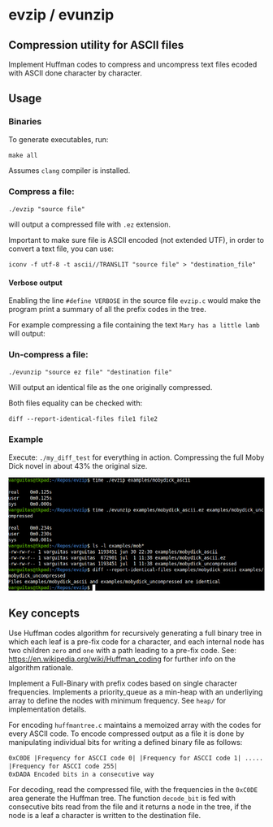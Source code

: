 # evzip / evunzip

## Compression utility for ASCII files 
Implement Huffman codes to compress and uncompress text files ecoded with ASCII done character by character.

## Usage

### Binaries
To generate executables, run:
```
make all
```
Assumes `clang` compiler is installed.

### Compress a file:

```
./evzip "source file"
```
will output a compressed file with `.ez` extension.

Important to make sure file is ASCII encoded (not extended UTF), in order to convert a text file, you can use:
```
iconv -f utf-8 -t ascii//TRANSLIT "source file" > "destination_file"
```

#### Verbose output
Enabling the line `#define VERBOSE` in the source file `evzip.c` would make the program print a summary of all the prefix codes in the tree.

For example compressing a file containing the text `Mary has a little lamb` will output:


### Un-compress a file:
```
./evunzip "source ez file" "destination file"
```
Will output an identical file as the one originally compressed.

Both files equality can be checked with:
```
diff --report-identical-files file1 file2
```

### Example
Execute: `./my_diff_test` for everything in action.  Compressing the full Moby Dick novel in about 43% the original size.

![example](/examples/example.png)

## Key concepts
Use Huffman codes algorithm for recursively generating a full binary tree in which each leaf is a pre-fix code for a character, and each internal node has two children `zero` and `one` with a path leading to a pre-fix code.
See: https://en.wikipedia.org/wiki/Huffman_coding for further info on the algorithm rationale.

Implement a Full-Binary with prefix codes based on single character frequencies.  Implements a priority_queue as a min-heap with an underliying array to define the nodes with minimum frequency.  See `heap/` for implementation details.

For encoding `huffmantree.c` maintains a memoized array with the codes for every ASCII code.  To encode compressed output as a file it is done by manipulating individual bits for writing a defined binary file as follows: 
```
0xC0DE |Frequency for ASCCI code 0| |Frequency for ASCCI code 1| ..... |Frequency for ASCCI code 255|
0xDADA Encoded bits in a consecutive way
```

For decoding, read the compressed file, with the frequencies in the `0xC0DE` area generate the Huffman tree.  The function `decode_bit` is fed with consecutive bits read from the file and it returns a node in the tree, if the node is a leaf a character is written to the destination file.



